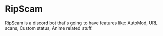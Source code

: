 # RipScam
RipScam is a discord bot that's going to have features like: AutoMod, URL scans, Custom status, Anime related stuff.
